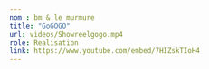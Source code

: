```yaml
---
nom : bm & le murmure
title: "GoGOGO"
url: videos/Showreelgogo.mp4
role: Realisation
link: https://www.youtube.com/embed/7HIZskTIoH4
---
```

